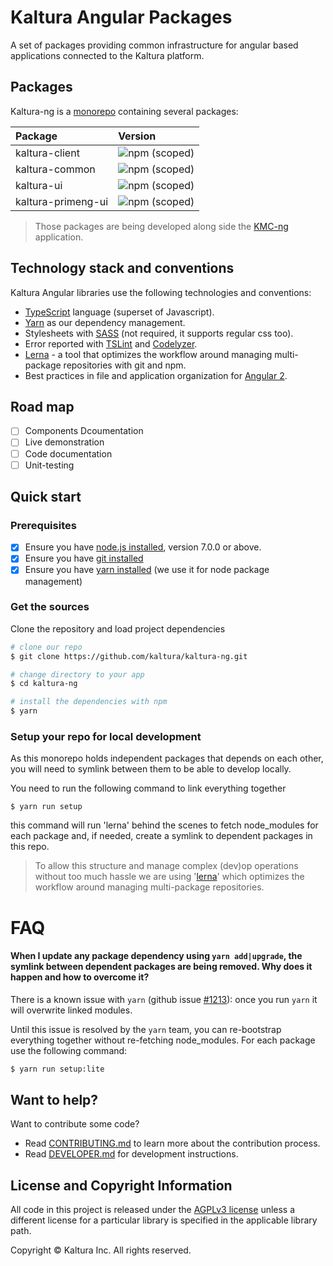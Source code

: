 
# Kaltura Angular Packages

A set of packages providing common infrastructure for angular based applications connected to the Kaltura platform.

## Packages
Kaltura-ng is a [monorepo](https://developer.atlassian.com/blog/2015/10/monorepos-in-git/) containing several packages:

| Package | Version  |
|:--------|:-------|
| kaltura-client | ![npm (scoped)](https://img.shields.io/npm/v/@kaltura-ng/kaltura-client.svg?maxAge=86400) |
| kaltura-common | ![npm (scoped)](https://img.shields.io/npm/v/@kaltura-ng/kaltura-common.svg?maxAge=86400) |
| kaltura-ui | ![npm (scoped)](https://img.shields.io/npm/v/@kaltura-ng/kaltura-ui.svg?maxAge=86400) |
| kaltura-primeng-ui | ![npm (scoped)](https://img.shields.io/npm/v/@kaltura-ng/kaltura-primeng-ui.svg?maxAge=86400) |

> Those packages are being developed along side the [KMC-ng](https://github.com/kaltura/kmc-ng) application. 
  
## Technology stack and conventions
Kaltura Angular libraries use the following technologies and conventions:
* [TypeScript](http://www.typescriptlang.org/) language (superset of Javascript).
* [Yarn](https://yarnpkg.com/en/) as our dependency management.
* Stylesheets with [SASS](http://sass-lang.com/) (not required, it supports regular css too).
* Error reported with [TSLint](http://palantir.github.io/tslint/) and [Codelyzer](https://github.com/mgechev/codelyzer).
* [Lerna](https://github.com/lerna/lerna) - a tool that optimizes the workflow around managing multi-package repositories with git and npm.
* Best practices in file and application organization for [Angular 2]({https://angular.io/).

## Road map
- [ ] Components Dcoumentation
- [ ] Live demonstration
- [ ] Code documentation
- [ ] Unit-testing

## Quick start

### Prerequisites

- [x] Ensure you have [node.js installed](https://nodejs.org/en/download/current/), version 7.0.0 or above. 
- [x] Ensure you have [git installed](https://git-for-windows.github.io/) 
- [x] Ensure you have [yarn installed](https://yarnpkg.com/lang/en/docs/install/) (we use it for node package management) 

### Get the sources
Clone the repository and load project dependencies
```bash
# clone our repo
$ git clone https://github.com/kaltura/kaltura-ng.git 

# change directory to your app
$ cd kaltura-ng

# install the dependencies with npm
$ yarn
```


### Setup your repo for local development
As this monorepo holds independent packages that depends on each other, you will need to symlink between them to be able to develop locally.


You need to run the following command to link everything together
```
$ yarn run setup
```

this command will run 'lerna' behind the scenes to fetch node_modules for each package and, if needed, create a symlink to dependent packages in this repo.

> To allow this structure and manage complex (dev)op operations without too much hassle we are using '[lerna](https://github.com/lerna/lerna)' which optimizes the workflow around managing multi-package repositories.


# FAQ

#### When I update any package dependency using `yarn add|upgrade`, the symlink between dependent packages are being removed. Why does it happen and how to overcome it?
There is a known issue with `yarn` (github issue [#1213](https://github.com/yarnpkg/yarn/issues/1214)): once you run `yarn` it will overwrite linked modules. 

Until this issue is resolved by the `yarn` team, you can re-bootstrap everything together without re-fetching node_modules. For each package use the following command:
```bash
$ yarn run setup:lite
```

## Want to help?
Want to contribute some code?
- Read [CONTRIBUTING.md](CONTRIBUTING.md) to learn more about the contribution process.
- Read [DEVELOPER.md](DEVELOPER.md) for development instructions.

## License and Copyright Information
All code in this project is released under the [AGPLv3 license](http://www.gnu.org/licenses/agpl-3.0.html) unless a different license for a particular library is specified in the applicable library path.

Copyright © Kaltura Inc. All rights reserved.
